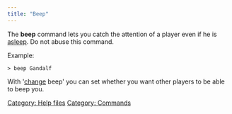 ```yaml
---
title: "Beep"
---
```


The **beep** command lets you catch the attention of a player even if he
is [asleep](sleep "wikilink"). Do not abuse this command.

Example:

`> beep Gandalf`

With '[change](change "wikilink") beep' you can set whether you want
other players to be able to beep you.

[Category: Help files](Category:_Help_files "wikilink") [Category:
Commands](Category:_Commands "wikilink")